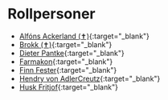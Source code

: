 # Rollpersoner

* [Alfóns Ackerland (✝)](pc-alfons-ackerland.md){:target="_blank"}
* [Brokk (✝)](pc-brokk.md){:target="_blank"}
* [Dieter Pantke](pc-dieter-pantke.md){:target="_blank"}
* [Farmakon](pc-farmakon.md){:target="_blank"}
* [Finn Fester](pc-finn-fester.md){:target="_blank"}
* [Hendry von AdlerCreutz](pc-hendry-von-adlercreutz.md){:target="_blank"}
* [Husk Fritjof](pc-husk-fritjof.md){:target="_blank"}